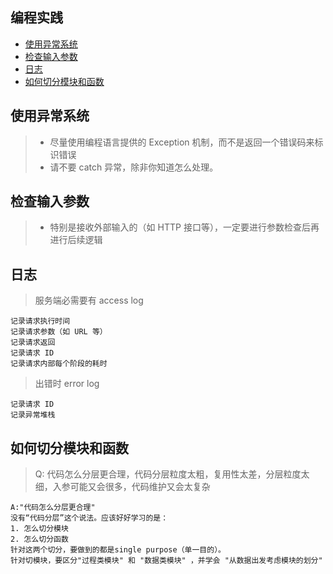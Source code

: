 ## 编程实践
<!-- vim-markdown-toc GFM -->

* [使用异常系统](#使用异常系统)
* [检查输入参数](#检查输入参数)
* [日志](#日志)
* [如何切分模块和函数](#如何切分模块和函数)

<!-- vim-markdown-toc -->

## 使用异常系统
> * 尽量使用编程语言提供的 Exception 机制，而不是返回一个错误码来标识错误
> * 请不要 catch 异常，除非你知道怎么处理。

## 检查输入参数

> * 特别是接收外部输入的（如 HTTP 接口等），一定要进行参数检查后再进行后续逻辑

## 日志
> 服务端必需要有 access log
```
记录请求执行时间
记录请求参数（如 URL 等）
记录请求返回
记录请求 ID
记录请求内部每个阶段的耗时
```
> 出错时 error log
```
记录请求 ID
记录异常堆栈
```
## 如何切分模块和函数
> Q: 代码怎么分层更合理，代码分层粒度太粗，复用性太差，分层粒度太细，入参可能又会很多，代码维护又会太复杂
```
A:"代码怎么分层更合理"
没有“代码分层”这个说法。应该好好学习的是：
1. 怎么切分模块
2. 怎么切分函数
针对这两个切分，要做到的都是single purpose（单一目的）。
针对切模块，要区分"过程类模块" 和 "数据类模块" ，并学会 "从数据出发考虑模块的划分"
```

